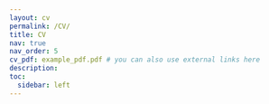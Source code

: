 ```yaml
---
layout: cv
permalink: /CV/
title: CV
nav: true
nav_order: 5
cv_pdf: example_pdf.pdf # you can also use external links here
description:
toc:
  sidebar: left
---
```

